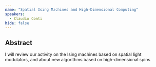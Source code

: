 ```yaml
---
name: "Spatial Ising Machines and High-Dimensional Computing"
speakers:
  - Claudio Conti
hide: false
---
```



## Abstract

I will review our activity on the Ising machines based on spatial light modulators, and about new algorithms based on high-dimensional spins.

